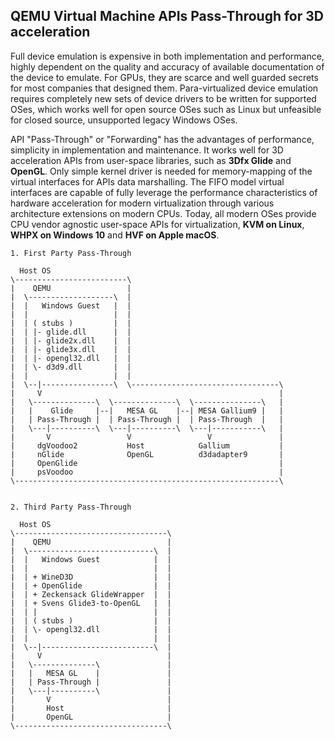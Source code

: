 ## QEMU Virtual Machine APIs Pass-Through for 3D acceleration
Full device emulation is expensive in both implementation and performance, highly dependent on the quality and accuracy of available documentation of the device to emulate. For GPUs, they are scarce and well guarded secrets for most companies that designed them. Para-virtualized device emulation requires completely new sets of device drivers to be written for supported OSes, which works well for open source OSes such as Linux but unfeasible for closed source, unsupported legacy Windows OSes.

API "Pass-Through" or "Forwarding" has the advantages of performance, simplicity in implementation and maintenance. It works well for 3D acceleration APIs from user-space libraries, such as **3Dfx Glide** and **OpenGL**. Only simple kernel driver is needed for memory-mapping of the virtual interfaces for APIs data marshalling. The FIFO model virtual interfaces are capable of fully leverage the performance characteristics of hardware acceleration for modern virtualization through various architecture extensions on modern CPUs. Today, all modern OSes provide CPU vendor agnostic user-space APIs for virtualization, **KVM on Linux**, **WHPX on Windows 10** and **HVF on Apple macOS**.
```
1. First Party Pass-Through

  Host OS
\-------------------------\
|    QEMU                 |
|  \-------------------\  |
|  |   Windows Guest   |  |
|  |                   |  |
|  | ( stubs )         |  |
|  | |- glide.dll      |  |
|  | |- glide2x.dll    |  |
|  | |- glide3x.dll    |  |
|  | |- opengl32.dll   |  |
|  | \- d3d9.dll       |  |
|  |                   |  |
|  \--|----------------\  \---------------------------------\
|     V                                                     |
|   \--------------\  \--------------\  \---------------\   |
|   |    Glide     |--|   MESA GL    |--| MESA Gallium9 |   |
|   | Pass-Through |  | Pass-Through |  | Pass-Through  |   |
|   \---|----------\  \---|----------\  \---|-----------\   |
|       V                 V                 V               |
|     dgVoodoo2           Host            Gallium           |
|     nGlide              OpenGL          d3dadapter9       |
|     OpenGlide                                             |
|     psVoodoo                                              |
\-----------------------------------------------------------\


2. Third Party Pass-Through

  Host OS
\----------------------------------\
|    QEMU                          |
|  \----------------------------\  |
|  |   Windows Guest            |  |
|  |                            |  |
|  | + WineD3D                  |  |
|  | + OpenGlide                |  |
|  | + Zeckensack GlideWrapper  |  |
|  | + Svens Glide3-to-OpenGL   |  |
|  | |                          |  |
|  | ( stubs )                  |  |
|  | \- opengl32.dll            |  |
|  |                            |  |
|  \--|-------------------------\  | 
|     V                            |
|   \--------------\               |
|   |   MESA GL    |               |
|   | Pass-Through |               |
|   \---|----------\               |
|       V                          |
|       Host                       |
|       OpenGL                     |
\----------------------------------\
```